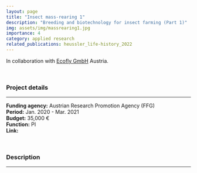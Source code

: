 ```yaml
---
layout: page
title: "Insect mass-rearing 1"
description: "Breeding and biotechnology for insect farming (Part 1)"
img: assets/img/massrearing1.jpg
importance: 4
category: applied research
related_publications: heussler_life-history_2022
---
```


In collaboration with [Ecofly GmbH](https://www.ecofly.at/de) Austria.  

<br>

### **Project details**

***
**Funding agency:** Austrian Research Promotion Agency (FFG)  
**Period:** Jan. 2020 - Mar. 2021  
**Budget:**  35,000 €  
**Function:** PI  
**Link:**

<br>

### **Description**

***
